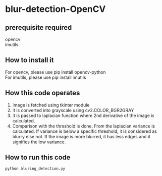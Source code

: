 # blur-detection-OpenCV  

## prerequisite required  
opencv  
imutils  

## How to install it  
For opencv, please use pip install opencv-python  
For imutils, please use pip install imutils  

## How this code operates  
<ol>
  <li> Image is fetched using tkinter module</li>
  <li> It is converted into grayscale using cv2.COLOR_BGR2GRAY</li>
  <li> It is passed to laplacian function where 2nd derivative of the image is calculated.</li>
  <li> Comparison with the threshold is done. From the laplacian variance is calculated. If variance is below a specific threshold, it is considered as blurry else not. If the image is more blurred, it has less edges and it signifies the low variance.</li></ol>  
  
## How to run this code  
```
python bluring_detection.py
```




